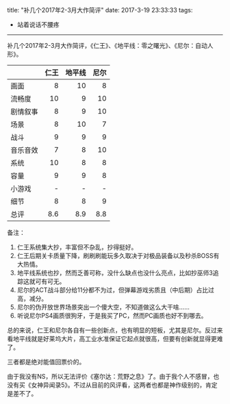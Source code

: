title: "补几个2017年2-3月大作简评"
date: 2017-3-19 23:33:33
tags:
- 站着说话不腰疼
---

补几个2017年2-3月大作简评，《仁王》、《地平线：零之曙光》、《尼尔：自动人形》。

|        | 仁王 | 地平线 | 尼尔 |
|--------|----:|------:|------:|
|画面    |    8|     10|      8|
|流畅度  |   10|      9|     10|
|剧情叙事|    8|      9|     10|
|场景    |   8|     10|      7|
|战斗    |   9|      9|      9|
|音乐音效|    7|      8|     10|
|系统    |   10|      8|      8|
|容量    |    9|      9|      8|
|小游戏  |    -|      -|      -|
|细节    |    8|      8|      9|
|总评    |  8.6|    8.9|    8.8|

备注：

1. 仁王系统集大抄，丰富但不杂乱，抄得挺好。
2. 仁王后期关卡质量下降，刷刷刷能玩多久取决于对极品装备以及秒杀BOSS有大热情。
3. 地平线系统也抄，然而乏善可称，没什么缺点也没什么亮点，比如抄巫师3追踪这就可有可无。
4. 尼尔的ACT战斗部分给11分都不为过，但弹幕游戏劣质且（中后期）占比过高，减分。
5. 尼尔的伪开放世界场景突出一个傻大空，不知道做这么大干啥……
6. 听说尼尔PS4画质很狗牙，于是我买了PC，然而PC画质也好不到哪去。

总的来说，仁王和尼尔各自有一些创新点，也有明显的短板，尤其是尼尔。反过来看地平线就是好莱坞大片，高工业水准保证它起点就很高，但要有创新就显得更难了。

三者都是绝对能值回票价的。

由于我没有NS，所以无法评价《塞尔达：荒野之息》了。由于我个人不感冒，也没有买《女神异闻录5》。不过从目前的风评看，这两者也都是神作级别的，肯定是差不了。